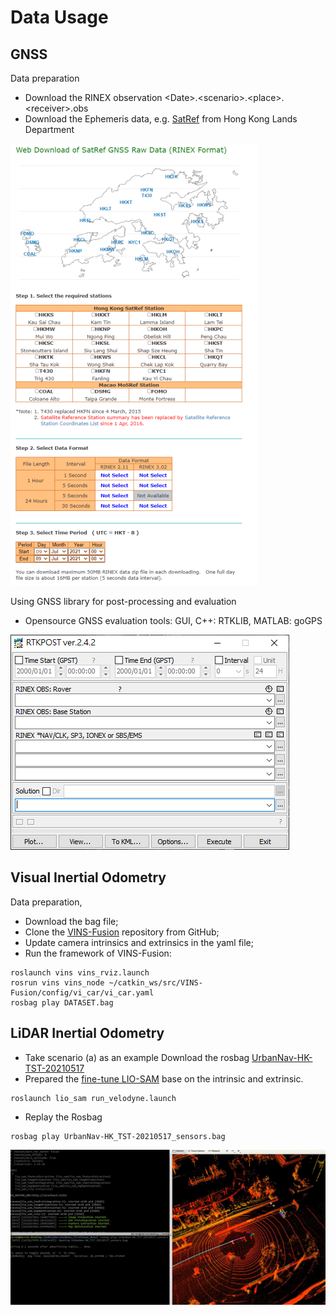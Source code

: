 # Data Usage
## GNSS 
Data preparation
- Download the RINEX observation &lt;Date&gt;\.&lt;scenario&gt;\.&lt;place&gt;\.&lt;receiver&gt;\.obs
- Download the Ephemeris data, e.g. [SatRef](https://www.geodetic.gov.hk/en/rinex/downv.aspx) from Hong Kong Lands Department 

![Data preparation](img/gnss_1.png)

Using GNSS library for post-processing and evaluation
- Opensource GNSS evaluation tools: GUI, C++: RTKLIB, MATLAB: goGPS

![Processing](img/gnss_2.png)


## Visual Inertial Odometry 
Data preparation,
- Download the bag file;
- Clone the [VINS-Fusion](https://github.com/HKUST-Aerial-Robotics/VINS-Fusion) repository from GitHub;
- Update camera intrinsics and extrinsics in the yaml file;
- Run the framework of VINS-Fusion:
```
roslaunch vins vins_rviz.launch
rosrun vins vins_node ~/catkin_ws/src/VINS-Fusion/config/vi_car/vi_car.yaml
rosbag play DATASET.bag
```

## LiDAR Inertial Odometry
- Take scenario (a) as an example
Download the rosbag [UrbanNav-HK-TST-20210517](https://www.dropbox.com/s/mit5v1yo8pzh9xq/UrbanNav-HK_TST-20210517_sensors.bag?dl=0)
- Prepared the [fine-tune LIO-SAM](https://www.dropbox.com/s/g514ra8zm6nfz9r/LIO-SAM_for_urban.zip?dl=0) base on the intrinsic and extrinsic. 
```
roslaunch lio_sam run_velodyne.launch
```
- Replay the Rosbag
```
rosbag play UrbanNav-HK_TST-20210517_sensors.bag
```
![Processing](img/lidar_1.png)
